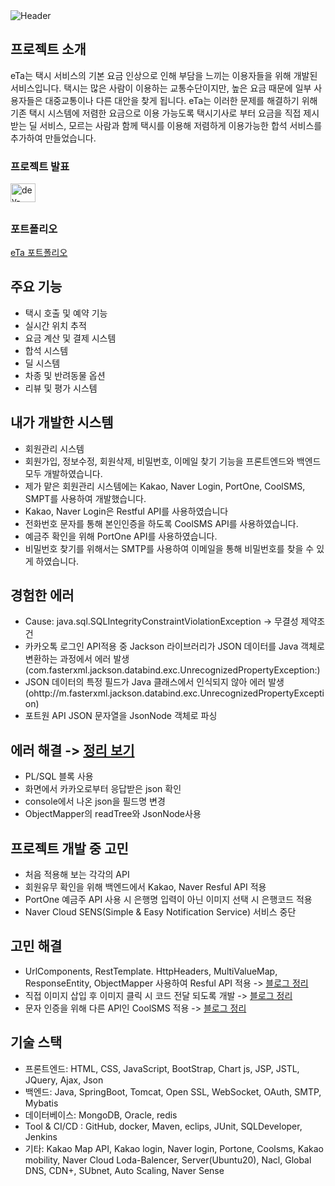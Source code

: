 
  <img src="https://capsule-render.vercel.app/api?type=soft&color=gradient&color1=F3E5AB&color2=ADD8E6&height=150&section=header&text=welcome👋👋&fontSize=50&animation=twinkling" alt="Header">


## 프로젝트 소개

eTa는 택시 서비스의 기본 요금 인상으로 인해 부담을 느끼는 이용자들을 위해 개발된 서비스입니다. 택시는 많은 사람이 이용하는 교통수단이지만, 높은 요금 때문에 일부 사용자들은 대중교통이나 다른 대안을 찾게 됩니다. eTa는 이러한 문제를 해결하기 위해 기존 택시 시스템에 저렴한 요금으로 이용 가능도록 택시기사로 부터 요금을 직접 제시받는 딜 서비스, 모르는 사람과 함께 택시를 이용해 저렴하게 이용가능한 합석 서비스를 추가하여 만들었습니다.

<h3 align="left">프로젝트 발표</h3>
<p align="left">
<a href="https://www.youtube.com/watch?v=zSIsiJlZb5U" target="_blank">
  <img align="center" src="https://raw.githubusercontent.com/rahuldkjain/github-profile-readme-generator/master/src/images/icons/Social/youtube.svg" alt="dev-kim" height="30" width="40" />
</a>

## <h3>포트폴리오</h3>

[eTa 포트폴리오](https://zrr.kr/yxPU)



## 주요 기능

- 택시 호출 및 예약 기능
- 실시간 위치 추적
- 요금 계산 및 결제 시스템
- 합석 시스템
- 딜 시스템
- 차종 및 반려동물 옵션
- 리뷰 및 평가 시스템

## 내가 개발한 시스템

- 회원관리 시스템
- 회원가입, 정보수정, 회원삭제, 비밀번호, 이메일 찾기 기능을 프론트엔드와 백엔드 모두 개발하였습니다. 
- 제가 맡은 회원관리 시스템에는 Kakao, Naver Login, PortOne, CoolSMS, SMPT를 사용하여 개발했습니다.
- Kakao, Naver Login은 Restful API를 사용하였습니다
- 전화번호 문자를 통해 본인인증을 하도록 CoolSMS API를 사용하였습니다.
- 예금주 확인을 위해 PortOne API를 사용하였습니다.
- 비밀번호 찾기를 위해서는 SMTP를 사용하여 이메일을 통해 비밀번호를 찾을 수 있게 하였습니다.

## 경험한 에러

- Cause: java.sql.SQLIntegrityConstraintViolationException → 무결성 제약조건
- 카카오톡 로그인 API적용 중 Jackson 라이브러리가 JSON 데이터를 Java 객체로 변환하는 과정에서 에러 발생 (com.fasterxml.jackson.databind.exc.UnrecognizedPropertyException:)
- JSON 데이터의 특정 필드가 Java 클래스에서 인식되지 않아 에러 발생 (ohttp://m.fasterxml.jackson.databind.exc.UnrecognizedPropertyException)
- 포트원 API JSON 문자열을 JsonNode 객체로 파싱

## 에러 해결 -> [정리 보기](https://als9045.tistory.com/entry/eTa-%ED%94%84%EB%A1%9C%EC%A0%9D%ED%8A%B8-%EC%A7%84%ED%96%89-%EC%A4%91-%EC%97%90%EB%9F%AC-%EB%AA%A8%EC%9D%8C)

- PL/SQL 블록 사용
- 화면에서 카카오로부터 응답받은 json 확인
- console에서 나온 json을 필드명 변경
- ObjectMapper의 readTree와 JsonNode사용

  
## 프로젝트 개발 중 고민

- 처음 적용해 보는 각각의 API
- 회원유무 확인을 위해  백엔드에서 Kakao, Naver Resful API 적용
- PortOne 예금주 API 사용 시 은행명 입력이 아닌 이미지 선택 시 은행코드 적용
- Naver Cloud SENS(Simple & Easy Notification Service) 서비스 중단

## 고민 해결

- UrlComponents, RestTemplate. HttpHeaders, MultiValueMap, ResponseEntity, ObjectMapper
  사용하여 Resful API 적용 -> [블로그 정리](https://zrr.kr/hgfl)
- 직접 이미지 삽입 후 이미지 클릭 시 코드 전달 되도록 개발 -> [블로그 정리](https://zrr.kr/93NG)
- 문자 인증을 위해 다른 API인 CoolSMS 적용 -> [블로그 정리](https://zrr.kr/Zotg)
  
## 기술 스택

- 프론트엔드: HTML, CSS, JavaScript, BootStrap, Chart js, JSP, JSTL, JQuery, Ajax, Json
- 백엔드: Java, SpringBoot, Tomcat, Open SSL, WebSocket, OAuth, SMTP, Mybatis
- 데이터베이스: MongoDB, Oracle, redis
- Tool & CI/CD : GitHub, docker, Maven, eclips, JUnit, SQLDeveloper, Jenkins
- 기타: Kakao Map API, Kakao login, Naver login, Portone, Coolsms, Kakao mobility, Naver Cloud
        Loda-Balencer, Server(Ubuntu20), Nacl, Global DNS, CDN+, SUbnet, Auto Scaling, Naver Sense
  


